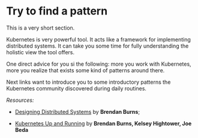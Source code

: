 # Try to find a pattern

This is a very short section.

Kubernetes is very powerful tool. It acts like a framework for
implementing distributed systems. It can take you some time for fully
understanding the holistic view the tool offers.

One direct advice for you si the following: more you work with
Kubernetes, more you realize that exists some kind of patterns
around there.

Next links want to introduce you to some introductory patterns the Kubernetes
community discovered during daily routines.

*Resources:*

- [Designing Distributed Systems](http://shop.oreilly.com/product/0636920072768.do)
  by **Brendan Burns**;

- [Kubernetes Up and Running](http://shop.oreilly.com/product/0636920043874.do)
  by **Brendan Burns, Kelsey Hightower, Joe Beda**